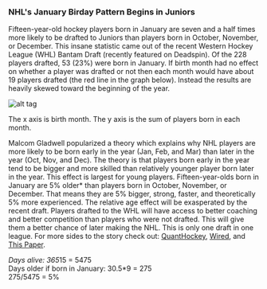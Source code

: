 ### NHL's January Birday Pattern Begins in Juniors

Fifteen-year-old hockey players born in January are seven and a half times more likely to be drafted to Juniors than players born in October, November, or December. This insane statistic came out of the recent Western Hockey League (WHL) Bantam Draft (recently featured on Deadspin). Of the 228 players drafted, 53 (23%) were born in January. If birth month had no effect on whether a player was drafted or not then each month would have about 19 players drafted (the red line in the graph below). Instead the results are heavily skewed toward the beginning of the year.

![alt tag](https://github.com/frutoper/WHL_Birth_Month/blob/master/Output/WHL%20Bantam%20Draft%20By%20Month.png?raw=true)

The x axis is birth month.  The y axis is the sum of players born in each month.

Malcom Gladwell popularized a theory which explains why NHL players are more likely to be born early in the year (Jan, Feb, and Mar) than later in the year (Oct, Nov, and Dec).  The theory is that players born early in the year tend to be bigger and more skilled than relatively younger player born later in the year.  This effect is largest for young players.  Fifteen-year-olds born in January are 5% older* than players born in October, November, or December.  That means they are 5% bigger, strong, faster, and theoretically 5% more experienced.  The relative age effect will be exasperated by the recent draft.  Players drafted to the WHL will have access to better coaching and better competition than players who were not drafted.  This will give them a better chance of later making the NHL.  This is only one draft in one league.  For more sides to the story check out: [QuantHockey](http://www.quanthockey.com/nhl/birth-month-totals/nhl-players-career-stats.html), [Wired](http://www.wired.com/2013/03/nhl-selection-bias/), and [This Paper](http://www.ncbi.nlm.nih.gov/pubmed/24869606).

*Days alive: 365*15 = 5475  
Days older if born in January:  30.5*9 = 275  
275/5475 = 5%  
